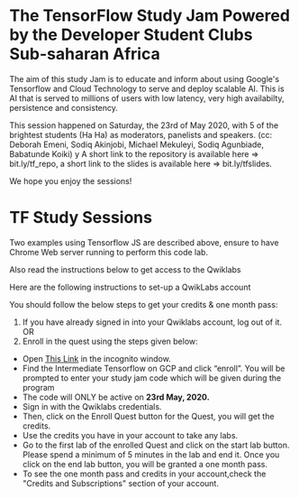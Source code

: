 # The TensorFlow Study Jam Powered by the Developer Student Clubs Sub-saharan Africa

The aim of this study Jam is to educate and inform about using Google's Tensorflow and Cloud Technology to serve and deploy scalable AI.
This is AI that is served to millions of users with low latency, very high availabilty, persistence and consistency.

This session happened on Saturday, the 23rd of May 2020, with 5 of the brightest students (Ha Ha) as moderators, panelists and speakers.
(cc: Deborah Emeni, Sodiq Akinjobi, Michael Mekuleyi, Sodiq Agunbiade, Babatunde Koiki)
y
A short link to the repository is available here => bit.ly/tf_repo, a short link to the slides is available here => bit.ly/tfslides.

We hope you enjoy the sessions!

# TF Study Sessions

Two examples using Tensorflow JS are described above, ensure to have Chrome Web server running to perform this code lab.

Also read the instructions below to get access to the Qwiklabs

Here are the following instructions to set-up a QwikLabs account

You should follow the below steps to get your credits & one month pass:

1. If you have already signed in into your Qwiklabs account, log out of it.</br>
   OR</br>
2. Enroll in the quest using the steps given below:

  <ul>
  <li>Open <a href='https://go.qwiklabs.com/cloud-study-jams-2020'>This Link</a> in the incognito window.</li>
  <li>Find the Intermediate Tensorflow on GCP and click “enroll”. You will be prompted to enter your study jam code which will be given during the program</li>
  <li>The code will ONLY be active on <b>23rd May, 2020.</b></li>
  <li>Sign in with the Qwiklabs credentials.</li>
  <li>Then, click on the Enroll Quest button for the Quest, you will get the credits.</li>
  <li>Use the credits you have in your account to take any labs.</li>
  <li>Go to the first lab of the enrolled Quest and click on the start lab button. Please spend a minimum of 5 minutes in the lab and end it. Once you click on the end lab button, you will be granted a one month pass.</li>
  <li>To see the one month pass and credits in your account,check the "Credits and Subscriptions" section of your account.</li>
  </ul>
